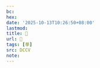 ```yaml
---
bc:
hex:
date: '2025-10-13T10:26:50+08:00'
lastmod:
title: 􂲢
url: 􂲢
tags: [拲]
src: DCCV
note:
---
```

